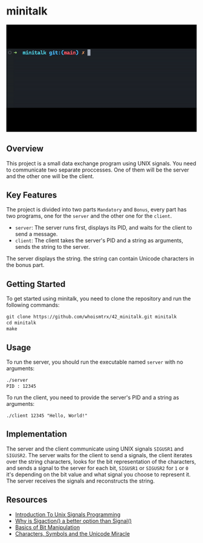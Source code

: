 # minitalk

![](https://github.com/whoismtrx/42_minitalk/blob/main/minitalk.gif)

## Overview

This project is a small data exchange program using UNIX signals. You need to communicate two separate proccesses. One of them will be the server and the other one will be the client.

## Key Features

The project is divided into two parts `Mandatory` and `Bonus`, every part has two programs, one for the `server` and the other one for the `client`.
- `server`: The server runs first, displays its PID, and waits for the client to send a message.
- `client`: The client takes the server's PID and a string as arguments, sends the string to the server.

The server displays the string. the string can contain Unicode characters in the bonus part.

## Getting Started

To get started using minitalk, you need to clone the repository and run the following commands:

```
git clone https://github.com/whoismtrx/42_minitalk.git minitalk
cd minitalk
make
```

## Usage

To run the server, you should run the executable named `server` with no arguments:

```
./server
PID : 12345
```

To run the client, you need to provide the server's PID and a string as arguments:

```
./client 12345 "Hello, World!"
```

## Implementation

The server and the client communicate using UNIX signals `SIGUSR1` and `SIGUSR2`. The server waits for the client to send a signals, the client iterates over the string characters, looks for the bit representation of the characters, and sends a signal to the server for each bit, `SIGUSR1` or `SIGUSR2` for `1` or `0` it's depending on the bit value and what signal you choose to represent it. The server receives the signals and reconstructs the string.

## Resources

- [Introduction To Unix Signals Programming](https://www.cs.kent.edu/~ruttan/sysprog/lectures/signals.html)
- [Why is Sigaction() a better option than Signal()](https://www.emblogic.com/blog/02/why-is-sigaction-a-better-option-than-signal/)
- [Basics of Bit Manipulation](https://www.hackerearth.com/practice/basic-programming/bit-manipulation/basics-of-bit-manipulation/tutorial/)
- [Characters, Symbols and the Unicode Miracle](https://www.youtube.com/watch?v=MijmeoH9LT4)
